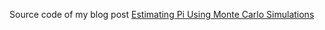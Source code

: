 Source code of my blog post
[Estimating Pi Using Monte Carlo Simulations](blog/2016/11/28/estimating-pi-using-monte-carlo-simulations/)